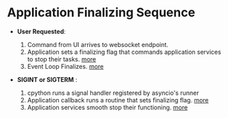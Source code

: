 # Application Finalizing Sequence

* **User Requested**:
  1. Command from UI arrives to websocket endpoint.
  2. Application sets a finalizing flag that commands application services to stop their tasks. [more](/docs/core/README.md)
  3. Event Loop Finalizes. [more](/docs/core/README.md)

* **SIGINT or SIGTERM** :
  1. cpython runs a signal handler registered by asyncio's runner
  2. Application callback runs a routine that sets finalizing flag. [more](/docs/finalize/README.md)
  3. Application services smooth stop their functioning. [more](/docs/finalize/README.md)

